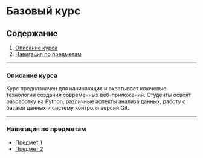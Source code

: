 # Базовый курс

## Содержание
1. [Описание курса](#описание-курса)  
2. [Навигация по предметам](#навигация-по-предметам)  

---

### Описание курса
Курс предназначен для начинающих и охватывает ключевые технологии создания современных веб-приложений. Студенты освоят разработку на Python, различные аспекты анализа данных, работу с базами данных и систему контроля версий Git.

---

### Навигация по предметам
- [Предмет 1](courses\intro\subjects\subject_1.md)
- [Предмет 2](courses\intro\subjects\subject_2.md) 
 